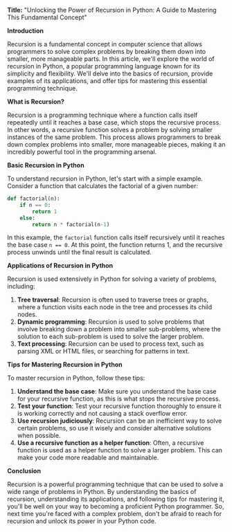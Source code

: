**Title:** "Unlocking the Power of Recursion in Python: A Guide to Mastering This Fundamental Concept"

**Introduction**

Recursion is a fundamental concept in computer science that allows programmers to solve complex problems by breaking them down into smaller, more manageable parts. In this article, we'll explore the world of recursion in Python, a popular programming language known for its simplicity and flexibility. We'll delve into the basics of recursion, provide examples of its applications, and offer tips for mastering this essential programming technique.

**What is Recursion?**

Recursion is a programming technique where a function calls itself repeatedly until it reaches a base case, which stops the recursive process. In other words, a recursive function solves a problem by solving smaller instances of the same problem. This process allows programmers to break down complex problems into smaller, more manageable pieces, making it an incredibly powerful tool in the programming arsenal.

**Basic Recursion in Python**

To understand recursion in Python, let's start with a simple example. Consider a function that calculates the factorial of a given number:
```python
def factorial(n):
    if n == 0:
        return 1
    else:
        return n * factorial(n-1)
```
In this example, the `factorial` function calls itself recursively until it reaches the base case `n == 0`. At this point, the function returns 1, and the recursive process unwinds until the final result is calculated.

**Applications of Recursion in Python**

Recursion is used extensively in Python for solving a variety of problems, including:

1. **Tree traversal**: Recursion is often used to traverse trees or graphs, where a function visits each node in the tree and processes its child nodes.
2. **Dynamic programming**: Recursion is used to solve problems that involve breaking down a problem into smaller sub-problems, where the solution to each sub-problem is used to solve the larger problem.
3. **Text processing**: Recursion can be used to process text, such as parsing XML or HTML files, or searching for patterns in text.

**Tips for Mastering Recursion in Python**

To master recursion in Python, follow these tips:

1. **Understand the base case**: Make sure you understand the base case for your recursive function, as this is what stops the recursive process.
2. **Test your function**: Test your recursive function thoroughly to ensure it is working correctly and not causing a stack overflow error.
3. **Use recursion judiciously**: Recursion can be an inefficient way to solve certain problems, so use it wisely and consider alternative solutions when possible.
4. **Use a recursive function as a helper function**: Often, a recursive function is used as a helper function to solve a larger problem. This can make your code more readable and maintainable.

**Conclusion**

Recursion is a powerful programming technique that can be used to solve a wide range of problems in Python. By understanding the basics of recursion, understanding its applications, and following tips for mastering it, you'll be well on your way to becoming a proficient Python programmer. So, next time you're faced with a complex problem, don't be afraid to reach for recursion and unlock its power in your Python code.